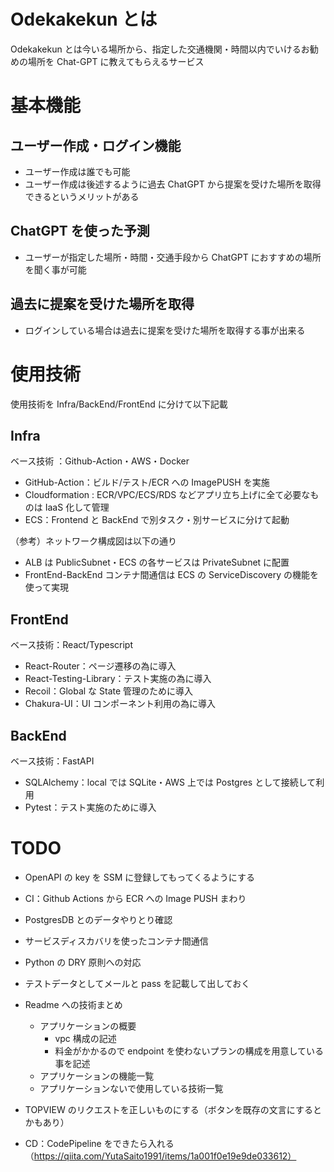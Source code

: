 # Odekakekun とは

Odekakekun とは今いる場所から、指定した交通機関・時間以内でいけるお勧めの場所を Chat-GPT に教えてもらえるサービス

# 基本機能

## ユーザー作成・ログイン機能

- ユーザー作成は誰でも可能
- ユーザー作成は後述するように過去 ChatGPT から提案を受けた場所を取得できるというメリットがある

## ChatGPT を使った予測

- ユーザーが指定した場所・時間・交通手段から ChatGPT におすすめの場所を聞く事が可能

## 過去に提案を受けた場所を取得

- ログインしている場合は過去に提案を受けた場所を取得する事が出来る

# 使用技術

使用技術を Infra/BackEnd/FrontEnd に分けて以下記載

## Infra

ベース技術 ：Github-Action・AWS・Docker

- GitHub-Action：ビルド/テスト/ECR への ImagePUSH を実施
- Cloudformation : ECR/VPC/ECS/RDS などアプリ立ち上げに全て必要なものは IaaS 化して管理
- ECS：Frontend と BackEnd で別タスク・別サービスに分けて起動

（参考）ネットワーク構成図は以下の通り

- ALB は PublicSubnet・ECS の各サービスは PrivateSubnet に配置
- FrontEnd-BackEnd コンテナ間通信は ECS の ServiceDiscovery の機能を使って実現

## FrontEnd

ベース技術：React/Typescript

- React-Router：ページ遷移の為に導入
- React-Testing-Library：テスト実施の為に導入
- Recoil：Global な State 管理のために導入
- Chakura-UI：UI コンポーネント利用の為に導入

## BackEnd

ベース技術：FastAPI

- SQLAlchemy：local では SQLite・AWS 上では Postgres として接続して利用
- Pytest：テスト実施のために導入

# TODO

- OpenAPI の key を SSM に登録してもってくるようにする
- CI：Github Actions から ECR への Image PUSH まわり
- PostgresDB とのデータやりとり確認
- サービスディスカバリを使ったコンテナ間通信

- Python の DRY 原則への対応
- テストデータとしてメールと pass を記載して出しておく
- Readme への技術まとめ
  - アプリケーションの概要
    - vpc 構成の記述
    - 料金がかかるので endpoint を使わないプランの構成を用意している事を記述
  - アプリケーションの機能一覧
  - アプリケーションないで使用している技術一覧
- TOPVIEW のリクエストを正しいものにする（ボタンを既存の文言にするとかもあり）
- CD：CodePipeline をできたら入れる（https://qiita.com/YutaSaito1991/items/1a001f0e19e9de033612）
